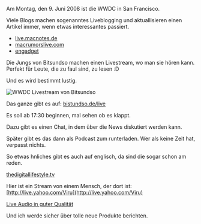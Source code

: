 <!--
.. title: WWDC 2008 live Stream
.. slug: 420-wwdc-2008-live-stream
.. date: 2008-06-09 09:00:16
.. tags: Mac,WWDC,Apple,Internet
.. description: 
.. type: text
-->

Am Montag, den 9. Juni 2008 ist die WWDC in San Francisco.
<!-- TEASER_END -->

Viele Blogs machen sogenanntes Liveblogging und aktuallisieren einen Artikel immer, wenn etwas interessantes passiert.

- [live.macnotes.de](http://live.macnotes.de/)
- [macrumorslive.com](http://www.macrumorslive.com/)
- [engadget](http://www.engadget.com/2008/06/09/steve-jobs-keynote-live-from-wwdc-2008/)

Die Jungs von Bitsundso machen einen Livestream, wo man sie hören kann.
Perfekt für Leute, die zu faul sind, zu lesen :D

Und es wird bestimmt lustig.

![WWDC Livestream von Bitsundso](/images/wwdcbitsundso2008.jpg)

Das ganze gibt es auf: [bistundso.de/live](http://www.bitsundso.de/live/)

Es soll ab 17:30 beginnen, mal sehen ob es klappt.

Dazu gibt es einen Chat, in dem über die News diskutiert werden kann.

Später gibt es das dann als Podcast zum runterladen.
Wer als keine Zeit hat, verpasst nichts.

So etwas hnliches gibt es auch auf englisch, da sind die sogar schon am reden.

[thedigitallifestyle.tv](http://www.thedigitallifestyle.tv/)

Hier ist ein Stream von einem Mensch, der dort ist: [http://live.yahoo.com/Viru](http://live.yahoo.com/Viru)

[Live Audio in guter Qualität](http://www.ustream.tv/channel/wwdc-2008-live-keynote-audio-stream)

Und ich werde sicher über tolle neue Produkte berichten.
